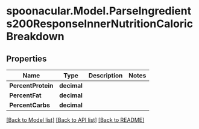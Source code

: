 # spoonacular.Model.ParseIngredients200ResponseInnerNutritionCaloricBreakdown

## Properties

Name | Type | Description | Notes
------------ | ------------- | ------------- | -------------
**PercentProtein** | **decimal** |  | 
**PercentFat** | **decimal** |  | 
**PercentCarbs** | **decimal** |  | 

[[Back to Model list]](../README.md#documentation-for-models) [[Back to API list]](../README.md#documentation-for-api-endpoints) [[Back to README]](../README.md)

